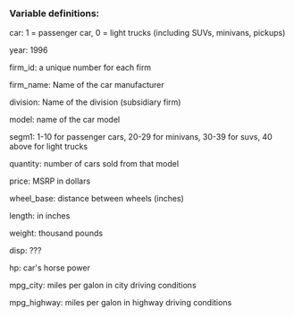 ### Variable definitions:

car:  1 = passenger car, 0 = light trucks (including SUVs, minivans, pickups)

year:  1996

firm_id: a unique number for each firm

firm_name: Name of the car manufacturer

division: Name of the division (subsidiary firm)

model: name of the car model

segm1: 1-10 for passenger cars, 20-29 for minivans, 30-39 for suvs, 40 above for light trucks

quantity: number of cars sold from that model

price: MSRP in dollars

wheel_base: distance between wheels (inches)

length: in inches

weight: thousand pounds

disp: ???

hp: car's horse power

mpg_city: miles per galon in city driving conditions

mpg_highway: miles per galon in highway driving conditions

